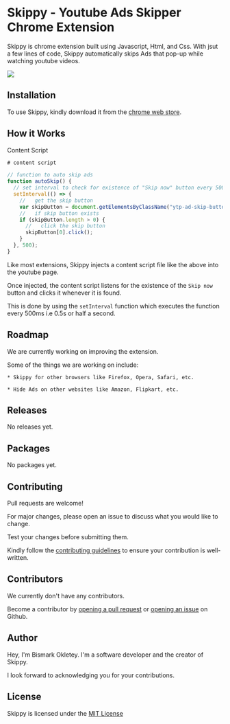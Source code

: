 # Skippy - Youtube Ads Skipper Chrome Extension

Skippy is chrome extension built using Javascript, Html, and Css.
With jsut a few lines of code, Skippy automatically skips Ads that pop-up while watching youtube videos.


<!-- show image on readme -->
![](https://github.com/bismarkokletey/skippy/blob/main/images/skippy%20capture.PNG?raw=true)

## Installation

To use Skippy, kindly download it from the [chrome web store](https://chrome.google.com/webstore).

## How it Works

Content Script

```javascript
# content script

// function to auto skip ads
function autoSkip() {
  // set interval to check for existence of "Skip now" button every 500ms i.e 0.5s or half a second
  setInterval(() => {
    //   get the skip button
    var skipButton = document.getElementsByClassName("ytp-ad-skip-button");
    //   if skip button exists
    if (skipButton.length > 0) {
      //   click the skip button
      skipButton[0].click();
    }
  }, 500);
}
```

Like most extensions, Skippy injects a content script file like the above into the youtube page.

Once injected, the content script listens for the existence of the `Skip now` button and clicks it whenever it is found.

This is done by using the `setInterval` function which executes the function every 500ms i.e 0.5s or half a second.

## Roadmap

We are currently working on improving the extension.

Some of the things we are working on include:

    * Skippy for other browsers like Firefox, Opera, Safari, etc.

    * Hide Ads on other websites like Amazon, Flipkart, etc.

## Releases

No releases yet.

## Packages

No packages yet.

## Contributing

Pull requests are welcome!

For major changes, please open an issue to discuss what you would like to change.

Test your changes before submitting them.

Kindly follow the [contributing guidelines](https://github.com/bismarkokletey/skippy/blob/main/CONTRIBUTING.md) to ensure your contribution is well-written.

## Contributors

We currently don't have any contributors.

Become a contributor by [opening a pull request](https://github.com/bismarkokletey/skippy/pulls) or [opening an issue](https://github.com/bismarkokletey/skippy/issues) on Github.

## Author

Hey, I'm Bismark Okletey. I'm a software developer and the creator of Skippy.

I look forward to acknowledging you for your contributions.

## License

Skippy is licensed under the [MIT License](https://choosealicense.com/licenses/mit/)
